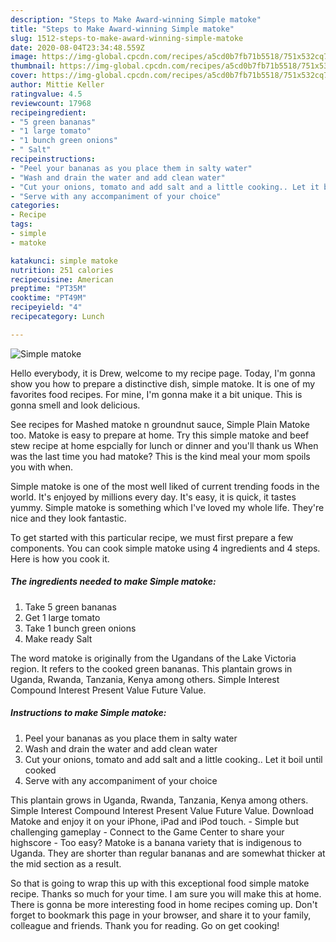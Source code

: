 ```yaml
---
description: "Steps to Make Award-winning Simple matoke"
title: "Steps to Make Award-winning Simple matoke"
slug: 1512-steps-to-make-award-winning-simple-matoke
date: 2020-08-04T23:34:48.559Z
image: https://img-global.cpcdn.com/recipes/a5cd0b7fb71b5518/751x532cq70/simple-matoke-recipe-main-photo.jpg
thumbnail: https://img-global.cpcdn.com/recipes/a5cd0b7fb71b5518/751x532cq70/simple-matoke-recipe-main-photo.jpg
cover: https://img-global.cpcdn.com/recipes/a5cd0b7fb71b5518/751x532cq70/simple-matoke-recipe-main-photo.jpg
author: Mittie Keller
ratingvalue: 4.5
reviewcount: 17968
recipeingredient:
- "5 green bananas"
- "1 large tomato"
- "1 bunch green onions"
- " Salt"
recipeinstructions:
- "Peel your bananas as you place them in salty water"
- "Wash and drain the water and add clean water"
- "Cut your onions, tomato and add salt and a little cooking.. Let it boil until cooked"
- "Serve with any accompaniment of your choice"
categories:
- Recipe
tags:
- simple
- matoke

katakunci: simple matoke 
nutrition: 251 calories
recipecuisine: American
preptime: "PT35M"
cooktime: "PT49M"
recipeyield: "4"
recipecategory: Lunch

---
```



![Simple matoke](https://img-global.cpcdn.com/recipes/a5cd0b7fb71b5518/751x532cq70/simple-matoke-recipe-main-photo.jpg)

Hello everybody, it is Drew, welcome to my recipe page. Today, I'm gonna show you how to prepare a distinctive dish, simple matoke. It is one of my favorites food recipes. For mine, I'm gonna make it a bit unique. This is gonna smell and look delicious.

See recipes for Mashed matoke n groundnut sauce, Simple Plain Matoke too. Matoke is easy to prepare at home. Try this simple matoke and beef stew recipe at home espcially for lunch or dinner and you&#39;ll thank us When was the last time you had matoke? This is the kind meal your mom spoils you with when.

Simple matoke is one of the most well liked of current trending foods in the world. It's enjoyed by millions every day. It's easy, it is quick, it tastes yummy. Simple matoke is something which I've loved my whole life. They're nice and they look fantastic.


To get started with this particular recipe, we must first prepare a few components. You can cook simple matoke using 4 ingredients and 4 steps. Here is how you cook it.

<!--inarticleads1-->

##### The ingredients needed to make Simple matoke:

1. Take 5 green bananas
1. Get 1 large tomato
1. Take 1 bunch green onions
1. Make ready  Salt


The word matoke is originally from the Ugandans of the Lake Victoria region. It refers to the cooked green bananas. This plantain grows in Uganda, Rwanda, Tanzania, Kenya among others. Simple Interest Compound Interest Present Value Future Value. 

<!--inarticleads2-->

##### Instructions to make Simple matoke:

1. Peel your bananas as you place them in salty water
1. Wash and drain the water and add clean water
1. Cut your onions, tomato and add salt and a little cooking.. Let it boil until cooked
1. Serve with any accompaniment of your choice


This plantain grows in Uganda, Rwanda, Tanzania, Kenya among others. Simple Interest Compound Interest Present Value Future Value. Download Matoke and enjoy it on your iPhone, iPad and iPod touch. - Simple but challenging gameplay - Connect to the Game Center to share your highscore - Too easy? Matoke is a banana variety that is indigenous to Uganda. They are shorter than regular bananas and are somewhat thicker at the mid section as a result. 

So that is going to wrap this up with this exceptional food simple matoke recipe. Thanks so much for your time. I am sure you will make this at home. There is gonna be more interesting food in home recipes coming up. Don't forget to bookmark this page in your browser, and share it to your family, colleague and friends. Thank you for reading. Go on get cooking!

